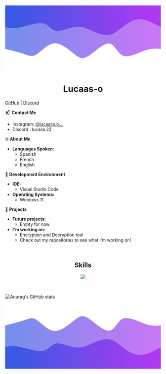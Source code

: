 ![Header](./1.png)

<h1 align="center">Lucaas-o</h1>
<a href="https://github.com/Lucaas-o">GitHub</a> |
<a href="https://discord.gg/wDGyJUtd5Q">Discord</a>

📬 **Contact Me**
- Instagram: [@lucaass.o__](https://www.instagram.com/lucaass.o__)
- Discord : lucass.22

🌐 **About Me**
- **Languages Spoken:** 
  - Spanish
  - French
  - English

🔧 **Development Environment**
- **IDE:**
  - Visual Studio Code
- **Operating Systems:**
  - Windows 11

🚀 **Projects**
- **Future projects:**
  - Empty for now
- **I'm working on:**
  - Encryption and Decryption tool
  - Check out my repositories to see what I'm working on!

<br>
<h2 align="center">Skills </h2>
<p align="center">
  <a href="https://skillicons.dev">
    <img src="https://skillicons.dev/icons?i=python,js,vscode,html,css" />
  </a>
</p>
<br>

![Anurag's GitHub stats](https://github-readme-stats.vercel.app/api?username=Lucaas-o&show_icons=true&theme=dark)

![Footer](./2.png)

